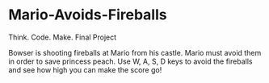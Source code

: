 # Mario-Avoids-Fireballs
Think. Code. Make. Final Project

Bowser is shooting fireballs at Mario from his castle. Mario must avoid them in order to save princess peach. Use W, A, S, D keys to avoid the fireballs and see how high you can make the score go!
